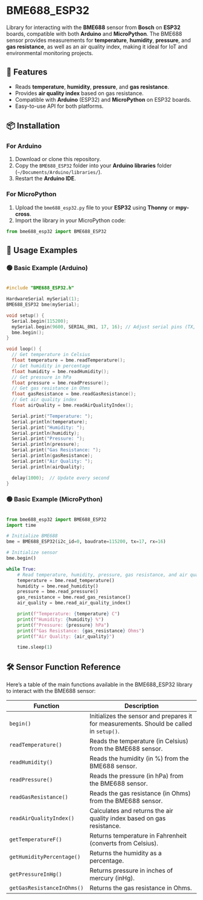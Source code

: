 # BME688_ESP32

Library for interacting with the **BME688** sensor from **Bosch** on **ESP32** boards, compatible with both **Arduino** and **MicroPython**. The BME688 sensor provides measurements for **temperature**, **humidity**, **pressure**, and **gas resistance**, as well as an air quality index, making it ideal for IoT and environmental monitoring projects.

## 🚀 Features
- Reads **temperature**, **humidity**, **pressure**, and **gas resistance**.
- Provides **air quality index** based on gas resistance.
- Compatible with **Arduino** (ESP32) and **MicroPython** on ESP32 boards.
- Easy-to-use API for both platforms.

## 📦 Installation

### For **Arduino**
1. Download or clone this repository.
2. Copy the `BME688_ESP32` folder into your **Arduino libraries** folder (`~/Documents/Arduino/libraries/`).
3. Restart the **Arduino IDE**.

### For **MicroPython**
1. Upload the `bme688_esp32.py` file to your **ESP32** using **Thonny** or **mpy-cross**.
2. Import the library in your MicroPython code:

```python
from bme688_esp32 import BME688_ESP32
```
## 📖 Usage Examples
### 🟢 Basic Example (Arduino)
```c++

#include "BME688_ESP32.h"

HardwareSerial mySerial(1);
BME688_ESP32 bme(mySerial);

void setup() {
  Serial.begin(115200);
  mySerial.begin(9600, SERIAL_8N1, 17, 16); // Adjust serial pins (TX, RX) if needed
  bme.begin();
}

void loop() {
  // Get temperature in Celsius
  float temperature = bme.readTemperature();
  // Get humidity in percentage
  float humidity = bme.readHumidity();
  // Get pressure in hPa
  float pressure = bme.readPressure();
  // Get gas resistance in Ohms
  float gasResistance = bme.readGasResistance();
  // Get air quality index
  float airQuality = bme.readAirQualityIndex();

  Serial.print("Temperature: ");
  Serial.println(temperature);
  Serial.print("Humidity: ");
  Serial.println(humidity);
  Serial.print("Pressure: ");
  Serial.println(pressure);
  Serial.print("Gas Resistance: ");
  Serial.println(gasResistance);
  Serial.print("Air Quality: ");
  Serial.println(airQuality);

  delay(1000);  // Update every second
}
```
### 🟢 Basic Example (MicroPython)
```python

from bme688_esp32 import BME688_ESP32
import time

# Initialize BME688
bme = BME688_ESP32(i2c_id=0, baudrate=115200, tx=17, rx=16)

# Initialize sensor
bme.begin()

while True:
    # Read temperature, humidity, pressure, gas resistance, and air quality
    temperature = bme.read_temperature()
    humidity = bme.read_humidity()
    pressure = bme.read_pressure()
    gas_resistance = bme.read_gas_resistance()
    air_quality = bme.read_air_quality_index()

    print(f"Temperature: {temperature} C")
    print(f"Humidity: {humidity} %")
    print(f"Pressure: {pressure} hPa")
    print(f"Gas Resistance: {gas_resistance} Ohms")
    print(f"Air Quality: {air_quality}")

    time.sleep(1)
```

## 🛠 Sensor Function Reference
Here’s a table of the main functions available in the BME688_ESP32 library to interact with the BME688 sensor:

| **Function**                     | **Description**                                                         |
|-----------------------------------|-------------------------------------------------------------------------|
| `begin()`                         | Initializes the sensor and prepares it for measurements. Should be called in `setup()`. |
| `readTemperature()`               | Reads the temperature (in Celsius) from the BME688 sensor.              |
| `readHumidity()`                  | Reads the humidity (in %) from the BME688 sensor.                      |
| `readPressure()`                  | Reads the pressure (in hPa) from the BME688 sensor.                     |
| `readGasResistance()`             | Reads the gas resistance (in Ohms) from the BME688 sensor.              |
| `readAirQualityIndex()`           | Calculates and returns the air quality index based on gas resistance.   |
| `getTemperatureF()`               | Returns temperature in Fahrenheit (converts from Celsius).              |
| `getHumidityPercentage()`         | Returns the humidity as a percentage.                                   |
| `getPressureInHg()`               | Returns pressure in inches of mercury (inHg).                           |
| `getGasResistanceInOhms()`        | Returns the gas resistance in Ohms.                                     |


